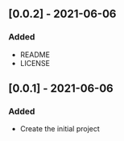 ## [0.0.2] - 2021-06-06
### Added
- README
- LICENSE

## [0.0.1] - 2021-06-06
### Added
- Create the initial project
